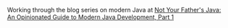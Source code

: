 Working through the blog series on modern Java at <a href="http://blog.paralleluniverse.co/2014/05/01/modern-java/">Not Your Father's Java: An Opinionated Guide to Modern Java Development, Part 1</a>
